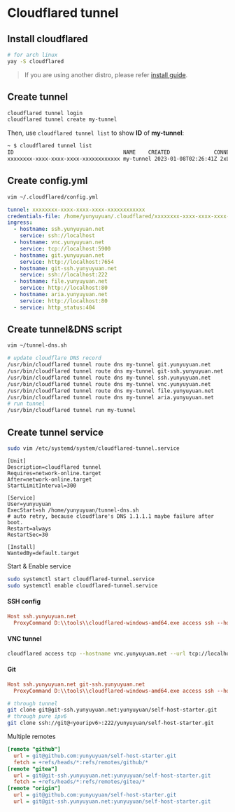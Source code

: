 # Cloudflared tunnel

## Install cloudflared
```sh
# for arch linux
yay -S cloudflared
```
> If you are using another distro, please refer [install guide](https://github.com/cloudflare/cloudflared/#installing-cloudflared).

## Create tunnel
```sh
cloudflared tunnel login
cloudflared tunnel create my-tunnel
```
Then, use `cloudflared tunnel list` to show **ID** of **my-tunnel**:
```sh
~ $ cloudflared tunnel list
ID                                   NAME    CREATED              CONNECTIONS
xxxxxxxx-xxxx-xxxx-xxxx-xxxxxxxxxxxx my-tunnel 2023-01-08T02:26:41Z 2xLAX, 2xSJC
```

## Create config.yml
```sh
vim ~/.cloudflared/config.yml
```
```yml
tunnel: xxxxxxxx-xxxx-xxxx-xxxx-xxxxxxxxxxxx
credentials-file: /home/yunyuyuan/.cloudflared/xxxxxxxx-xxxx-xxxx-xxxx-xxxxxxxxxxxx.json
ingress:
  - hostname: ssh.yunyuyuan.net
    service: ssh://localhost
  - hostname: vnc.yunyuyuan.net
    service: tcp://localhost:5900
  - hostname: git.yunyuyuan.net
    service: http://localhost:7654
  - hostname: git-ssh.yunyuyuan.net
    service: ssh://localhost:222
  - hostname: file.yunyuyuan.net
    service: http://localhost:80
  - hostname: aria.yunyuyuan.net
    service: http://localhost:80
  - service: http_status:404
```

## Create tunnel&DNS script
```sh
vim ~/tunnel-dns.sh
```
```sh
# update cloudflare DNS record
/usr/bin/cloudflared tunnel route dns my-tunnel git.yunyuyuan.net
/usr/bin/cloudflared tunnel route dns my-tunnel git-ssh.yunyuyuan.net
/usr/bin/cloudflared tunnel route dns my-tunnel ssh.yunyuyuan.net
/usr/bin/cloudflared tunnel route dns my-tunnel vnc.yunyuyuan.net
/usr/bin/cloudflared tunnel route dns my-tunnel file.yunyuyuan.net
/usr/bin/cloudflared tunnel route dns my-tunnel aria.yunyuyuan.net
# run tunnel
/usr/bin/cloudflared tunnel run my-tunnel
```

## Create tunnel service
```sh
sudo vim /etc/systemd/system/cloudflared-tunnel.service
```
```service
[Unit]
Description=cloudflared tunnel
Requires=network-online.target 
After=network-online.target
StartLimitInterval=300

[Service]
User=yunyuyuan
ExecStart=sh /home/yunyuyuan/tunnel-dns.sh
# auto retry, because cloudflare's DNS 1.1.1.1 maybe failure after boot.
Restart=always
RestartSec=30

[Install]
WantedBy=default.target
```
Start & Enable service
```sh
sudo systemctl start cloudflared-tunnel.service
sudo systemctl enable cloudflared-tunnel.service
```

#### SSH config
```ini
Host ssh.yunyuyuan.net
  ProxyCommand D:\\tools\\cloudflared-windows-amd64.exe access ssh --hostname %h
```

#### VNC tunnel
```sh
cloudflared access tcp --hostname vnc.yunyuyuan.net --url tcp://localhost:5901
```

#### Git
```ini
Host ssh.yunyuyuan.net git-ssh.yunyuyuan.net
  ProxyCommand D:\\tools\\cloudflared-windows-amd64.exe access ssh --hostname %h
```

```sh
# through tunnel
git clone git@git-ssh.yunyuyuan.net:yunyuyuan/self-host-starter.git
# through pure ipv6
git clone ssh://git@<youripv6>:222/yunyuyuan/self-host-starter.git
```

Multiple remotes
```ini
[remote "github"]
  url = git@github.com:yunyuyuan/self-host-starter.git
  fetch = +refs/heads/*:refs/remotes/github/*
[remote "gitea"]
  url = git@git-ssh.yunyuyuan.net:yunyuyuan/self-host-starter.git
  fetch = +refs/heads/*:refs/remotes/gitea/*
[remote "origin"]
  url = git@github.com:yunyuyuan/self-host-starter.git
  url = git@git-ssh.yunyuyuan.net:yunyuyuan/self-host-starter.git
```